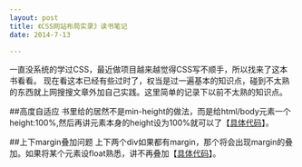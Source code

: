 ```yaml
---
layout: post
title: 《CSS网站布局实录》读书笔记
date: 2014-7-13

---
```


一直没系统的学过CSS，最近做项目越来越觉得CSS写不顺手，所以找来了这本书看看。 现在看这本已经有些过时了，权当是过一遍基本的知识点，碰到不太熟的东西就上网搜搜文章外加自己实践。这里简单的记录下以前不太熟的知识点。

##高度自适应
书里给的居然不是min-height的做法，而是给html/body元素一个height:100%,然后再讲元素本身的height设为100%就可以了【[具体代码](http://jsbin.com/piyovixa/1/edit)】。

##上下margin叠加问题
上下两个div如果都有margin，那个将会出现margin的叠加。如果将某个元素设float熟悉，讲不再叠加【[具体代码](http://jsbin.com/yiteyonu/3/edit)】。




